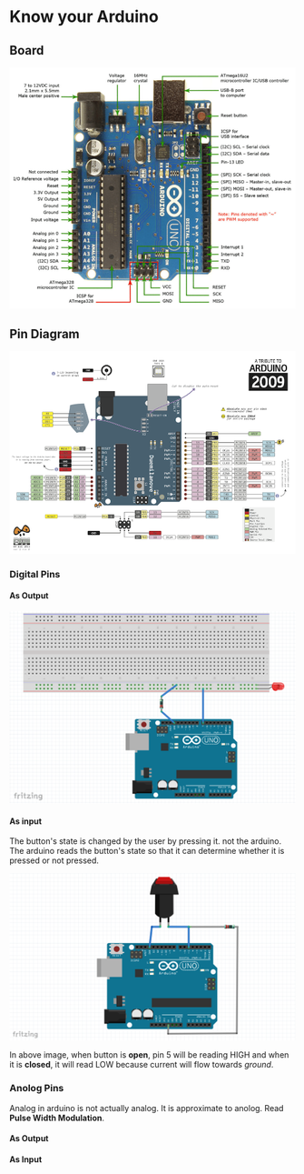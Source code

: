 # Know your Arduino

## Board

![Arduino Uno Board](./images/arduino-board.png)

## Pin Diagram

![Arduino Uno Pin Diagram](./images/arduino-pin-diagram.png)

### Digital Pins

#### As Output

![digital pins as output (led)](./images/digital-pins-as-output-led.PNG)

#### As input

The button's state is changed by the user by pressing it. not the arduino. The arduino reads the button's state so that it can determine whether it is pressed or not pressed.

![digital pins as input (button)](./images/digital-pins-as-input-button.PNG)

In above image, when button is **open**, pin 5 will be reading HIGH and when it is **closed**, it will read LOW because current will flow towards *ground*.

### Anolog Pins

Analog in arduino is not actually analog. It is approximate to anolog. Read **Pulse Width Modulation**.

#### As Output



#### As Input